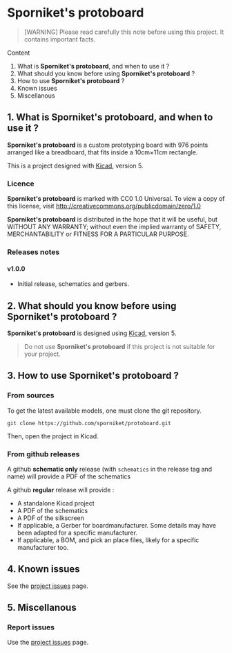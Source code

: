 # Sporniket's protoboard

> [WARNING] Please read carefully this note before using this project. It contains important facts.

Content

1. What is **Sporniket's protoboard**, and when to use it ?
2. What should you know before using **Sporniket's protoboard** ?
3. How to use **Sporniket's protoboard** ?
4. Known issues
5. Miscellanous

## 1. What is **Sporniket's protoboard**, and when to use it ?

**Sporniket's protoboard** is a custom prototyping board with 976 points arranged like a breadboard, that fits inside a 10cm×11cm rectangle.

This is a project designed with [Kicad](https://www.kicad.org/), version 5.


### Licence

**Sporniket's protoboard** is marked with CC0 1.0 Universal. To view a copy of this license, visit http://creativecommons.org/publicdomain/zero/1.0

**Sporniket's protoboard** is distributed in the hope that it will be useful, but WITHOUT ANY WARRANTY; without even the implied warranty of SAFETY, MERCHANTABILITY or FITNESS FOR A PARTICULAR PURPOSE.

### Releases notes

#### v1.0.0

* Initial release, schematics and gerbers.

## 2. What should you know before using **Sporniket's protoboard** ?

**Sporniket's protoboard** is designed using [Kicad](https://www.kicad.org/), version 5.

> Do not use **Sporniket's protoboard** if this project is not suitable for your project.

## 3. How to use **Sporniket's protoboard** ?

### From sources

To get the latest available models, one must clone the git repository.

	git clone https://github.com/sporniket/protoboard.git

Then, open the project in Kicad.

### From github releases

A github **schematic only** release (with `schematics` in the release tag and name) will provide a PDF of the schematics

A github **regular** release will provide :

* A standalone Kicad project
* A PDF of the schematics
* A PDF of the silkscreen
* If applicable, a Gerber for boardmanufacturer. Some details may have been adapted for a specific manufacturer.
* If applicable, a BOM, and pick an place files, likely for a specific manufacturer too.

## 4. Known issues
See the [project issues](https://github.com/sporniket/protoboard/issues) page.

## 5. Miscellanous

### Report issues
Use the [project issues](https://github.com/sporniket/protoboard/issues) page.
